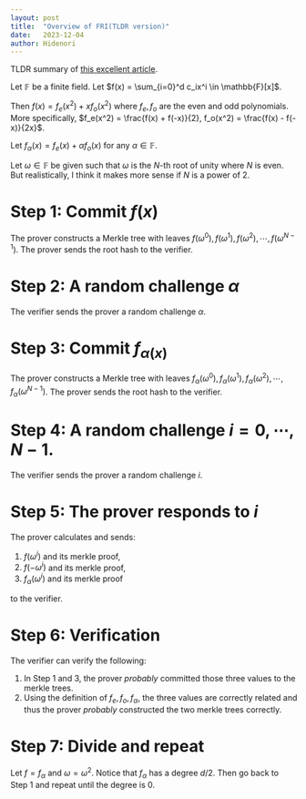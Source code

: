 ```yaml
---
layout: post
title:  "Overview of FRI(TLDR version)"
date:   2023-12-04
author: Hidenori
---
```


TLDR summary of [this excellent article](https://aszepieniec.github.io/stark-anatomy/fri).

Let $\mathbb{F}$ be a finite field.
Let $f(x) = \sum_{i=0}^d c_ix^i \in \mathbb{F}[x]$.

Then $f(x) = f_e(x^2) + xf_o(x^2)$ where $f_e, f_o$ are the even and odd polynomials.
More specifically, $f_e(x^2) = \frac{f(x) + f(-x)}{2}, f_o(x^2) = \frac{f(x) - f(-x)}{2x}$.

Let $f_{\alpha}(x) = f_e(x) + \alpha f_o(x)$ for any $\alpha \in \mathbb{F}$.

Let $\omega \in \mathbb{F}$ be given such that $\omega$ is the $N$-th root of unity where $N$ is even.
But realistically, I think it makes more sense if $N$ is a power of 2.

# Step 1: Commit $f(x)$

The prover constructs a Merkle tree with leaves $f(\omega^0), f(\omega^1), f(\omega^2), \cdots, f(\omega^{N - 1})$.
The prover sends the root hash to the verifier.

# Step 2: A random challenge $\alpha$

The verifier sends the prover a random challenge $\alpha$.

# Step 3: Commit $f_{\alpha(x)}$

The prover constructs a Merkle tree with leaves $f_{\alpha}(\omega^0), f_{\alpha}(\omega^1), f_{\alpha}(\omega^2), \cdots, f_{\alpha}(\omega^{N - 1})$.
The prover sends the root hash to the verifier.

# Step 4: A random challenge $i = 0, \cdots, N - 1$.

The verifier sends the prover a random challenge $i$.

# Step 5: The prover responds to $i$

The prover calculates and sends:

1. $f(\omega^i)$ and its merkle proof,
1. $f(-\omega^i)$ and its merkle proof,
1. $f_{\alpha}(\omega^i)$ and its merkle proof

to the verifier.

# Step 6: Verification
The verifier can verify the following:

1. In Step 1 and 3, the prover _probably_ committed those three values to the merkle trees.
1. Using the definition of $f_e, f_o, f_{\alpha}$, the three values are correctly related and thus the prover _probably_ constructed the two merkle trees correctly.

# Step 7: Divide and repeat

Let $f = f_{\alpha}$ and $\omega = \omega^2$.
Notice that $f_{\alpha}$ has a degree $d / 2$.
Then go back to Step 1 and repeat until the degree is 0.

